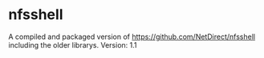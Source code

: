 # nfsshell
A compiled and packaged version of https://github.com/NetDirect/nfsshell including the older librarys.
Version: 1.1
